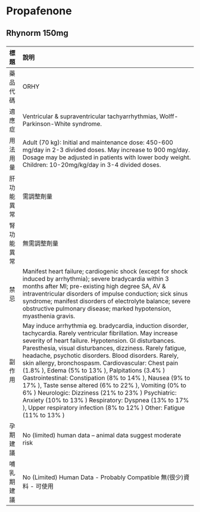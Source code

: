 # Propafenone

## Rhynorm 150mg

##### 

| 標題       | 說明                                                                                                                                                                                                                                                                                                                                                                                                                                                                                                                                                                                                                                                                                                                   |
|:-----------|:-----------------------------------------------------------------------------------------------------------------------------------------------------------------------------------------------------------------------------------------------------------------------------------------------------------------------------------------------------------------------------------------------------------------------------------------------------------------------------------------------------------------------------------------------------------------------------------------------------------------------------------------------------------------------------------------------------------------------|
| 藥品代碼   | ORHY                                                                                                                                                                                                                                                                                                                                                                                                                                                                                                                                                                                                                                                                                                                   |
| 適應症     | Ventricular & supraventricular tachyarrhythmias, Wolff-Parkinson-White syndrome.                                                                                                                                                                                                                                                                                                                                                                                                                                                                                                                                                                                                                                       |
| 用法用量   | Adult (70 kg): Initial and maintenance dose: 450-600 mg/day in 2-3 divided doses. May increase to 900 mg/day. Dosage may be adjusted in patients with lower body weight. Children: 10-20mg/kg/day in 3-4 divided doses.                                                                                                                                                                                                                                                                                                                                                                                                                                                                                                |
| 肝功能異常 | 需調整劑量                                                                                                                                                                                                                                                                                                                                                                                                                                                                                                                                                                                                                                                                                                             |
| 腎功能異常 | 無需調整劑量                                                                                                                                                                                                                                                                                                                                                                                                                                                                                                                                                                                                                                                                                                           |
| 禁忌       | Manifest heart failure; cardiogenic shock (except for shock induced by arrhythmia); severe bradycardia within 3 months after MI; pre-existing high degree SA, AV & intraventricular disorders of impulse conduction; sick sinus syndrome; manifest disorders of electrolyte balance; severe obstructive pulmonary disease; marked hypotension, myasthenia gravis.                                                                                                                                                                                                                                                                                                                                                      |
| 副作用     | May induce arrhythmia eg. bradycardia, induction disorder, tachycardia. Rarely ventricular fibrillation. May increase severity of heart failure. Hypotension. GI disturbances. Paresthesia, visual disturbances, dizziness. Rarely fatigue, headache, psychotic disorders. Blood disorders. Rarely, skin allergy, bronchospasm. Cardiovascular: Chest pain (1.8% ), Edema (5% to 13% ), Palpitations (3.4% ) Gastrointestinal: Constipation (8% to 14% ), Nausea (9% to 17% ), Taste sense altered (6% to 22% ), Vomiting (0% to 6% ) Neurologic: Dizziness (21% to 23% ) Psychiatric: Anxiety (10% to 13% ) Respiratory: Dyspnea (13% to 17% ), Upper respiratory infection (8% to 12% ) Other: Fatigue (11% to 13% ) |
| 孕期建議   | No (limited) human data – animal data suggest moderate risk                                                                                                                                                                                                                                                                                                                                                                                                                                                                                                                                                                                                                                                            |
| 哺乳期建議 | No (Limited) Human Data - Probably Compatible 無(很少)資料 - 可使用                                                                                                                                                                                                                                                                                                                                                                                                                                                                                                                                                                                                                                                    |

